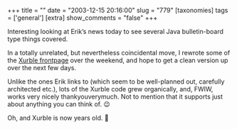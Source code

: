 +++
title = ""
date = "2003-12-15 20:16:00"
slug = "779"
[taxonomies]
tags = ['general']
[extra]
show_comments = "false"
+++

Interesting looking at Erik’s news today to see several Java bulletin-board type things covered.

In a totally unrelated, but nevertheless coincidental move, I rewrote some of the [Xurble frontpage](http://xurble.sf.net) over the weekend, and hope to get a clean version up over the next few days.

Unlike the ones Erik links to (which seem to be well-planned out, carefully architected etc.), lots of the Xurble code grew organically, and, FWIW, works very nicely thankyouverymuch. Not to mention that it supports just about anything you can think of. 😉

<ins></ins>

Oh, and Xurble is now years old. 🙂
